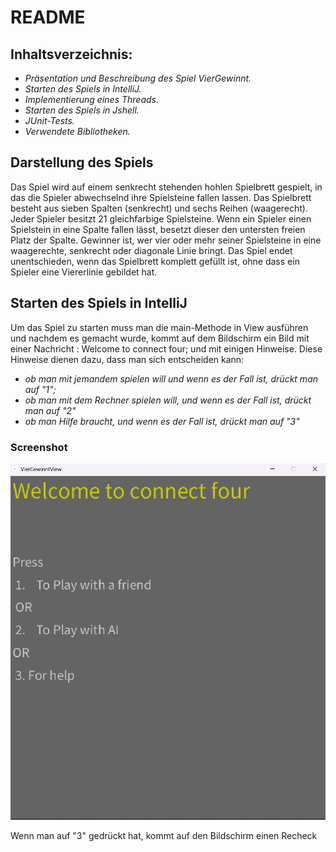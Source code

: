 # README

## Inhaltsverzeichnis:

- *Präsentation und Beschreibung des Spiel VierGewinnt.*
- *Starten des Spiels in IntelliJ.*
- *Implementierung eines Threads.*
- *Starten des Spiels in Jshell.*
- *JUnit-Tests.*
- *Verwendete Bibliotheken.*


## Darstellung des Spiels

Das Spiel wird auf einem senkrecht stehenden hohlen Spielbrett gespielt, in das die Spieler abwechselnd ihre Spielsteine fallen lassen. Das Spielbrett besteht aus sieben Spalten (senkrecht) und sechs Reihen (waagerecht). Jeder Spieler besitzt 21 gleichfarbige Spielsteine. Wenn ein Spieler einen Spielstein in eine Spalte fallen lässt, besetzt dieser den untersten freien Platz der Spalte. Gewinner ist, wer vier oder mehr seiner Spielsteine in eine waagerechte, senkrecht oder diagonale Linie bringt. Das Spiel endet unentschieden, wenn das Spielbrett komplett gefüllt ist, ohne dass ein Spieler eine Viererlinie gebildet hat.

## Starten des Spiels in IntelliJ

Um das Spiel zu starten muss man die main-Methode in View ausführen und nachdem es gemacht wurde, kommt auf dem Bildschirm ein Bild mit einer Nachricht :  Welcome to connect four; und  mit einigen Hinweise.
Diese Hinweise dienen dazu, dass man sich entscheiden kann:  
- *ob man mit jemandem spielen will und wenn es der Fall ist, drückt man auf "1";* 
 - *ob man mit dem Rechner spielen will, und wenn es der Fall ist, drückt man auf "2"*
 -  *ob man Hilfe braucht, und wenn es der Fall ist, drückt man auf "3"*
### Screenshot


![Scrennshot](images/Screenshot.png)

Wenn man auf "3" gedrückt hat, kommt auf den Bildschirm einen Recheck 



